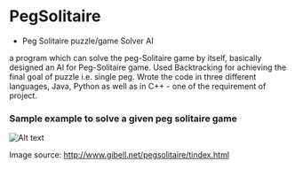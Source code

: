 # PegSolitaire

* Peg Solitaire puzzle/game Solver AI

a program which can solve the peg-Solitaire game by itself, basically designed an AI for Peg-Solitaire game.
Used Backtracking for achieving the final goal of puzzle i.e. single peg.
Wrote the code in three different languages, Java, Python as well as in C++ - one of the requirement of project.


### Sample example to solve a given peg solitaire game



![Alt text](https://github.com/vishalk90/PegSolitaire/blob/master/Triangle4Diagram.gif "http://www.gibell.net/pegsolitaire/tindex.html")

Image source: http://www.gibell.net/pegsolitaire/tindex.html
